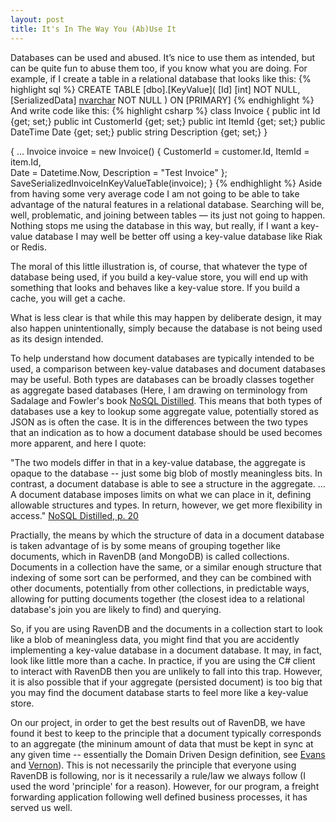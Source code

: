 ```yaml
---
layout: post
title: It's In The Way You (Ab)Use It
---
```


Databases can be used and abused. It’s nice to use them as intended, but can be quite fun to abuse them too, if you know what you are doing.
For example, if I create a table in a relational database that looks like this:
{% highlight sql %}
CREATE TABLE [dbo].[KeyValue](
	[Id] [int] NOT NULL,
	[SerializedData] [nvarchar](255) NOT NULL
) ON [PRIMARY]
{% endhighlight %}
And write code like this:
{% highlight csharp %}
class Invoice
{
	public int Id {get; set;}
	public int CustomerId {get; set;}
	public int ItemId {get; set;}
	public DateTime Date {get; set;} 
	public string Description {get; set;}
}

{
	...
	Invoice invoice = new Invoice() {
		CustomerId = customer.Id,
		ItemId = item.Id,	
		Date = Datetime.Now,
		Description = "Test Invoice"
	};
	SaveSerializedInvoiceInKeyValueTable(invoice);
}
{% endhighlight %}
Aside from having some very average code I am not going to be able to take advantage of the natural features in a relational database. Searching will be, well, problematic, and joining between tables — its just not going to happen. Nothing stops me using the database in this way, but really, if I want a key-value database I may well be better off using a key-value database like Riak or Redis.

The moral of this little illustration is, of course, that whatever the type of database being used, if you build a key-value store, you will end up with something that looks and behaves like a key-value store. If you build a cache, you will get a cache.

What is less clear is that while this may happen by deliberate design, it may also happen unintentionally, simply because the database is not being used as its design intended.

To help understand how document databases are typically intended to be used, a comparison between key-value databases and document databases may be useful. Both types are databases can be broadly classes together as aggregate based databases (Here, I am drawing on terminology from Sadalage and Fowler's book [NoSQL Distilled][NoSQLDistilled]. This means that both types of databases use a key to lookup some aggregate value, potentially stored as JSON as is often the case. It is in the differences between the two types that an indication as to how a document database should be used becomes more apparent, and here I quote:

"The two models differ in that in a key-value database, the aggregate is opaque to the database -- just some big blob of mostly meaningless bits. In contrast, a document database is able to see a structure in the aggregate. ... A document database imposes limits on what we can place in it, defining allowable structures and types. In return, however, we get more flexibility in access."
[NoSQL Distilled, p. 20][NoSQLDistilled]

Practially, the means by which the structure of data in a document database is taken advantage of is by some means of grouping together like documents, which in RavenDB (and MongoDB) is called collections. Documents in a collection have the same, or a similar enough structure that indexing of some sort can be performed, and they can be combined with other documents, potentially from other collections, in predictable ways, allowing for putting documents together (the closest idea to a relational database's join you are likely to find) and querying.

So, if you are using RavenDB and the documents in a collection start to look like a blob of meaningless data, you might find that you are accidently implementing a key-value database in a document database. It may, in fact, look like little more than a cache. In practice, if you are using the C# client to interact with RavenDB then you are unlikely to fall into this trap. However, it is also possible that if your aggregate (persisted document) is too big that you may find the document database starts to feel more like a key-value store.

On our project, in order to get the best results out of RavenDB, we have found it best to keep to the principle that a document typically corresponds to an aggregate (the mininum amount of data that must be kept in sync at any given time -- essentially the Domain Driven Design definition, see [Evans][Evans] and [Vernon][Vernon]). This is not necessarily the principle that everyone using RavenDB is following, nor is it necessarily a rule/law we always follow (I used the word 'principle' for a reason). However, for our program, a freight forwarding application following well defined business processes, it has served us well.

[NoSQLDistilled]: http://martinfowler.com/books/nosql.html
[Evans]: http://www.informit.com/store/domain-driven-design-tackling-complexity-in-the-heart-9780321125217
[Vernon]: http://www.informit.com/store/implementing-domain-driven-design-9780133039894
